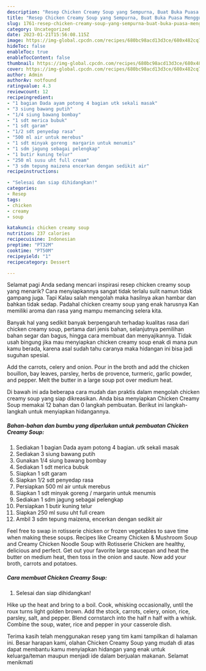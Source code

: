 ```yaml
---
description: "Resep Chicken Creamy Soup yang Sempurna, Buat Buka Puasa Menggugah Selera"
title: "Resep Chicken Creamy Soup yang Sempurna, Buat Buka Puasa Menggugah Selera"
slug: 1761-resep-chicken-creamy-soup-yang-sempurna-buat-buka-puasa-menggugah-selera
category: Uncategorized
date: 2023-01-21T15:56:08.115Z
image: https://img-global.cpcdn.com/recipes/680bc98acd13d3ce/680x482cq70/chicken-creamy-soup-foto-resep-utama.jpg
hideToc: false
enableToc: true
enableTocContent: false
thumbnail: https://img-global.cpcdn.com/recipes/680bc98acd13d3ce/680x482cq70/chicken-creamy-soup-foto-resep-utama.jpg
cover: https://img-global.cpcdn.com/recipes/680bc98acd13d3ce/680x482cq70/chicken-creamy-soup-foto-resep-utama.jpg
author: Admin
authorAv: notfound
ratingvalue: 4.3
reviewcount: 12
recipeingredient:
- "1 bagian Dada ayam potong 4 bagian utk sekali masak"
- "3 siung bawang putih"
- "1/4 siung bawang bombay"
- "1 sdt merica bubuk"
- "1 sdt garam"
- "1/2 sdt penyedap rasa"
- "500 ml air untuk merebus"
- "1 sdt minyak goreng  margarin untuk menumis"
- "1 sdm jagung sebagai pelengkap"
- "1 butir kuning telur"
- "250 ml susu uht full cream"
- "3 sdm tepung maizena encerkan dengan sedikit air"
recipeinstructions:

- "Selesai dan siap dihidangkan!"
categories:
- Resep
tags:
- chicken
- creamy
- soup

katakunci: chicken creamy soup 
nutrition: 237 calories
recipecuisine: Indonesian
preptime: "PT32M"
cooktime: "PT50M"
recipeyield: "1"
recipecategory: Dessert

---
```



Selamat pagi Anda sedang mencari inspirasi resep chicken creamy soup yang menarik? Cara menyiapkannya sangat tidak terlalu sulit namun tidak gampang juga. Tapi Kalau salah mengolah maka hasilnya akan hambar dan bahkan tidak sedap. Padahal chicken creamy soup yang enak harusnya Kan memiliki aroma dan rasa yang mampu memancing selera kita.


Banyak hal yang sedikit banyak berpengaruh terhadap kualitas rasa dari chicken creamy soup, pertama dari jenis bahan, selanjutnya pemilihan bahan segar dan bagus, hingga cara membuat dan menyajikannya. Tidak usah bingung jika mau menyiapkan chicken creamy soup enak di mana pun kamu berada, karena asal sudah tahu caranya maka hidangan ini bisa jadi suguhan spesial.

Add the carrots, celery and onion. Pour in the broth and add the chicken bouillon, bay leaves, parsley, herbs de provence, turmeric, garlic powder, and pepper. Melt the butter in a large soup pot over medium heat.


Di bawah ini ada beberapa cara mudah dan praktis dalam mengolah chicken creamy soup yang siap dikreasikan. Anda bisa menyiapkan Chicken Creamy Soup memakai 12 bahan dan 0 langkah pembuatan. Berikut ini langkah-langkah untuk menyiapkan hidangannya.

<!--inarticleads1-->

##### Bahan-bahan dan bumbu yang diperlukan untuk pembuatan Chicken Creamy Soup:

1. Sediakan 1 bagian Dada ayam potong 4 bagian. utk sekali masak
1. Sediakan 3 siung bawang putih
1. Gunakan 1/4 siung bawang bombay
1. Sediakan 1 sdt merica bubuk
1. Siapkan 1 sdt garam
1. Siapkan 1/2 sdt penyedap rasa
1. Persiapkan 500 ml air untuk merebus
1. Siapkan 1 sdt minyak goreng / margarin untuk menumis
1. Sediakan 1 sdm jagung sebagai pelengkap
1. Persiapkan 1 butir kuning telur
1. Siapkan 250 ml susu uht full cream
1. Ambil 3 sdm tepung maizena, encerkan dengan sedikit air


Feel free to swap in rotisserie chicken or frozen vegetables to save time when making these soups. Recipes like Creamy Chicken &amp; Mushroom Soup and Creamy Chicken Noodle Soup with Rotisserie Chicken are healthy, delicious and perfect. Get out your favorite large saucepan and heat the butter on medium heat, then toss in the onion and saute. Now add your broth, carrots and potatoes. 

<!--inarticleads2-->

##### Cara membuat Chicken Creamy Soup:


1. Selesai dan siap dihidangkan!

Hike up the heat and bring to a boil. Cook, whisking occasionally, until the roux turns light golden brown. Add the stock, carrots, celery, onion, rice, parsley, salt, and pepper. Blend cornstarch into the half n half with a whisk. Combine the soup, water, rice and pepper in your casserole dish. 

Terima kasih telah menggunakan resep yang tim kami tampilkan di halaman ini. Besar harapan kami, olahan Chicken Creamy Soup yang mudah di atas dapat membantu kamu menyiapkan hidangan yang enak untuk keluarga/teman maupun menjadi ide dalam berjualan makanan. Selamat menikmati
